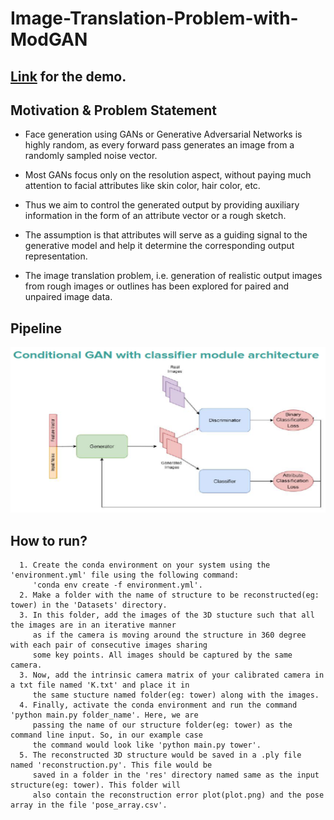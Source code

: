 # Image-Translation-Problem-with-ModGAN
## <a href = "">Link</a> for the demo.
## Motivation & Problem Statement
* Face generation using GANs or Generative Adversarial Networks is highly random,
  as every forward pass generates an image from a randomly sampled noise vector.

* Most GANs focus only on the resolution aspect, without paying much attention 
  to facial attributes like skin color, hair color, etc.

* Thus we aim to control the generated output by providing auxiliary information 
  in the form of an attribute vector or a rough sketch.
  
* The assumption is that attributes will serve as a guiding signal to the generative 
  model and help it determine the corresponding output representation.

* The image translation problem, i.e. generation of realistic output images from 
  rough images or outlines has been explored for paired and unpaired image data.

## Pipeline
![System Pipeline](pipeline.png)

## How to run?
```
  1. Create the conda environment on your system using the 'environment.yml' file using the following command:
     'conda env create -f environment.yml'.
  2. Make a folder with the name of structure to be reconstructed(eg: tower) in the 'Datasets' directory.
  3. In this folder, add the images of the 3D stucture such that all the images are in an iterative manner 
     as if the camera is moving around the structure in 360 degree with each pair of consecutive images sharing 
     some key points. All images should be captured by the same camera.
  3. Now, add the intrinsic camera matrix of your calibrated camera in a txt file named 'K.txt' and place it in 
     the same stucture named folder(eg: tower) along with the images.
  4. Finally, activate the conda environment and run the command 'python main.py folder_name'. Here, we are 
     passing the name of our structure folder(eg: tower) as the command line input. So, in our example case 
     the command would look like 'python main.py tower'.
  5. The reconstructed 3D structure would be saved in a .ply file named 'reconstruction.py'. This file would be
     saved in a folder in the 'res' directory named same as the input structure(eg: tower). This folder will 
     also contain the reconstruction error plot(plot.png) and the pose array in the file 'pose_array.csv'.
```
